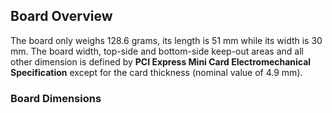 ## Board Overview

The board only weighs 128.6 grams, its length is 51 mm while its width is 30 mm. The board width, top-side and bottom-side keep-out areas and all other dimension is defined by **PCI Express Mini Card Electromechanical Specification** except for the card thickness (nominal value of 4.9 mm).

<rk-img
  :src="`${$frontmatter.static_root}/f1bqwhkiyijfoslxsfsn.png`"
  width="60%"
  caption="RAK8213 Top and Bottom View"
/>

### Board Dimensions

<rk-img
  :src="`${$frontmatter.static_root}/mxuhlye8dd9kf92kp4k8.png`"
  width="60%"
  caption="RAK8213 Board Dimension"
/>
